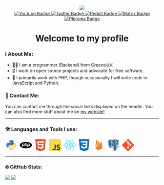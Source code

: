 <div id="header" align="center">
  <img src="https://avatars.githubusercontent.com/u/98060621" width="160"/>
  <div id="badges">
    <a href="https://youtube.com/@avitld">
      <img src="https://img.shields.io/badge/YouTube-red?style=for-the-badge&logo=youtube&logoColor=white" alt="Youtube Badge"/>
    </a>
    <a href="https://twitter.com/anontld">
      <img src="https://img.shields.io/badge/Twitter-blue?style=for-the-badge&logo=twitter&logoColor=white" alt="Twitter Badge"/>
    </a>
    <a href="https://reddit.com/user/avitld">
      <img src="https://img.shields.io/badge/Reddit-orange?style=for-the-badge&logo=reddit&logoColor=white" alt="Reddit Badge"/>
    </a>
    <a href="https://matrix.to/#/#schizos:schizo.gr">
      <img src="https://img.shields.io/badge/Matrix-black?style=for-the-badge&logo=matrix&logoColor=white" alt="Matrix Badge"/>
    </a>
    <a href="https://pm.schizo.gr/users/avitld2">
      <img src="https://img.shields.io/badge/Pleroma-darkgreen?style=for-the-badge&logo=pleroma&logoColor=white" alt="Pleroma Badge"/>
    </a>
  </div>
  <h1>Welcome to my profile</h1>
</div>
<main>
  <h3>ℹ️ About Me:</h3>
  <p>
    <ul>
      <li>🧑‍💻 I am a programmer (Backend) from Greece🇬🇷</li>
      <li>🎖️ I work on open source projects and advocate for free software.</li>
      <li>🐘 I primarily work with PHP, though occasionally I will write code in JavaScript and Python.</li>
    </ul>
  </p>
  <h3>📨 Contact Me:</h3>
  <p>
    You can contact me through the social links displayed on the header.
    You can also find more stuff about me on <a href="https://schizo.gr">my website!</a>
  </p>
  <hr>
  <h3>🛠️ Languages and Tools I use:</h3>
  <div>
    <img src="https://github.com/devicons/devicon/blob/master/icons/python/python-original.svg" title="Python3" alt="Python" width="40" height="40"/>&nbsp;
    <img src="https://github.com/devicons/devicon/blob/master/icons/php/php-plain.svg" title="PHP" alt="PHP" width="40" height="40"/>&nbsp;
    <img src="https://github.com/devicons/devicon/blob/master/icons/html5/html5-original.svg" title="HTML5" alt="HTML" width="40" height="40"/>&nbsp;
    <img src="https://github.com/devicons/devicon/blob/master/icons/javascript/javascript-original.svg" title="JavaScript" alt="JavaScript" width="40" height="40"/>&nbsp;
    <img src="https://github.com/devicons/devicon/blob/master/icons/react/react-original.svg" title="React" alt="React" width="40" height="40"/>&nbsp;
    <img src="https://github.com/devicons/devicon/blob/master/icons/css3/css3-plain.svg"  title="CSS3" alt="CSS" width="40" height="40"/>&nbsp;
    <img src="https://github.com/devicons/devicon/blob/master/icons/firebase/firebase-plain.svg" title="Firebase" alt="Firebase" width="40" height="40"/>&nbsp;
    <img src="https://github.com/devicons/devicon/blob/master/icons/postgresql/postgresql-plain.svg" title="PostgreSQL"  alt="PostgreSQL" width="40" height="40"/>&nbsp;
    <img src="https://github.com/devicons/devicon/blob/master/icons/git/git-original.svg" title="Git" alt="Git" width="40" height="40"/>
  </div>
  <hr>
  <h3>🔥 GitHub Stats:</h3>
  <img src="https://github-readme-streak-stats.herokuapp.com?user=avitld&theme=dark&background=000000&date_format=n%2Fj%5B%2FY%5D" />
  <img src="https://github-readme-stats.vercel.app/api/top-langs/?username=avitld&layout=compact&theme=vision-friendly-dark" />
</main>
